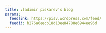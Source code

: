 ```yaml
---
title: vladimir piskarev's blog
params:
  feedlink: https://pisv.wordpress.com/feed/
  feedid: b276a6eecb18d13ee84788e6944ee96d
---
```

